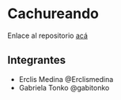 # Cachureando
Enlace al repositorio [acá](https://github.com/gabitonko/Cachureando-Sprint-M-3)
## Integrantes
* Erclis Medina @Erclismedina
* Gabriela Tonko @gabitonko